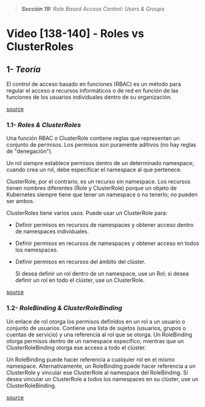 > _**Sección 19:** Role Based Access Control: Users & Groups_

# Video [138-140] - Roles vs ClusterRoles

## 1- _Teoría_

El control de acceso basado en funciones (RBAC) es un método para regular el acceso a recursos informáticos o de red en función de las funciones de los usuarios individuales dentro de su organización.

[source](https://kubernetes.io/docs/reference/access-authn-authz/rbac/)

### 1.1- _Roles & ClusterRoles_

Una función RBAC o ClusterRole contiene reglas que representan un conjunto de permisos. Los permisos son puramente aditivos (no hay reglas de "denegación").

Un rol siempre establece permisos dentro de un determinado namespace; cuando crea un rol, debe especificar el namespace al que pertenece.

ClusterRole, por el contrario, es un recurso sin namespace. Los recursos tienen nombres diferentes (Role y ClusterRole) porque un objeto de Kubernetes siempre tiene que tener un namespace o no tenerlo; no pueden ser ambos.

ClusterRoles tiene varios usos. Puede usar un ClusterRole para:

- Definir permisos en recursos de namespaces y obtener acceso dentro de namespaces individuales.
- Definir permisos en recursos de namespaces y obtener acceso en todos los namespaces.
- Definir permisos en recursos del ámbito del clúster.

  Si desea definir un rol dentro de un namespace, use un Rol; si desea definir un rol en todo el clúster, use un ClusterRole.
  
[source](https://kubernetes.io/docs/reference/access-authn-authz/rbac/#role-and-clusterrole)

### 1.2- _RoleBinding & ClusterRoleBinding_

Un enlace de rol otorga los permisos definidos en un rol a un usuario o conjunto de usuarios. Contiene una lista de sujetos (usuarios, grupos o cuentas de servicio) y una referencia al rol que se otorga. Un RoleBinding otorga permisos dentro de un namespace específico, mientras que un ClusterRoleBinding otorga ese acceso a todo el clúster.

Un RoleBinding puede hacer referencia a cualquier rol en el mismo namespace. Alternativamente, un RoleBinding puede hacer referencia a un ClusterRole y vincular ese ClusterRole al namespace del RoleBinding. Si desea vincular un ClusterRole a todos los namespaces en su clúster, use un ClusterRoleBinding.

[source](https://kubernetes.io/docs/reference/access-authn-authz/rbac/#rolebinding-and-clusterrolebinding)
